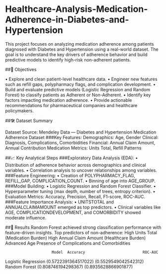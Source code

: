 # Healthcare-Analysis-Medication-Adherence-in-Diabetes-and-Hypertension
This project focuses on analyzing medication adherence among patients diagnosed with Diabetes and Hypertension using a real-world dataset. The goal is to understand the key drivers of adherence behavior and build predictive models to identify high-risk non-adherent patients.

##🧠 Objectives

• Explore and clean patient-level healthcare data.
• Engineer new features such as refill gaps, polypharmacy flags, and complication development.
• Build and evaluate predictive models (Logistic Regression and Random Forest) to classify patients as Adherent or Non-Adherent.
• Identify key factors impacting medication adherence.
• Provide actionable recommendations for pharmaceutical companies and healthcare policymakers.


##🛠️ Dataset Summary

Dataset Source: Mendeley Data — Diabetes and Hypertension Medication Adherence Dataset
###Key Features:
Demographics: Age, Gender
Clinical: Diagnosis, Complications, Comorbidities
Financial: Annual Claim Amount, Annual Contribution
Medication Metrics: Units Total, Refill Patterns

##📈 Key Analytical Steps
###Exploratory Data Analysis (EDA):
• Distribution of adherence behavior across demographics and clinical variables.
• Correlation analysis to uncover relationships among variables.
###Feature Engineering:
• Creation of POLYPHARMACY_FLAG, REFILL_GAP, COMPLICATION_COUNT.
• Binning of age into AGE_GROUP.
###Model Building:
• Logistic Regression and Random Forest Classifier.
• Hyperparameter tuning (max depth, number of trees, entropy criterion).
• Evaluation Metrics: Accuracy, Precision, Recall, F1-score, ROC-AUC.
###Feature Importance Analysis:
• UNITSTOTAL and ANNUALCLAIMAMOUNT emerged as top predictors.
• Clinical variables like AGE, COMPLICATIONDEVELOPMENT, and COMORBIDITY showed moderate influence.

##🎯 Results
Random Forest achieved strong classification performance with feature-driven insights.
Top predictors of non-adherence:
High Units Total (Medication Burden)
High Annual Claim Amount (Healthcare Burden)
Advanced Age
Presence of Complications and Comorbidities

                         Model	Accuracy	                      ROC-AUC
Logistic Regression	     (0.5722391364517022)	               (0.5529549042542312)
Random Forest	           (0.808746194298367)	              (0.8935628866901877)









